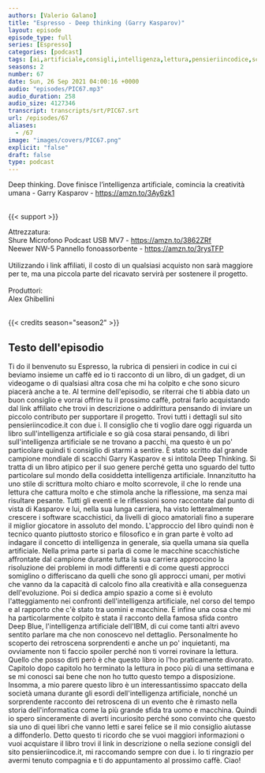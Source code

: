 ```yaml
---
authors: [Valerio Galano]
title: "Espresso - Deep thinking (Garry Kasparov)"
layout: episode
episode_type: full
series: [Espresso]
categories: [podcast]
tags: [ai,artificiale,consigli,intelligenza,lettura,pensieriincodice,scacchi]
seasons: 2
number: 67
date: Sun, 26 Sep 2021 04:00:16 +0000
audio: "episodes/PIC67.mp3"
audio_duration: 258
audio_size: 4127346
transcript: transcripts/srt/PIC67.srt
url: /episodes/67
aliases: 
  - /67
image: "images/covers/PIC67.png"
explicit: "false"
draft: false
type: podcast
---
```

Deep thinking. Dove finisce l’intelligenza artificiale, comincia la creatività umana - Garry Kasparov - <a href="https://amzn.to/3Ay6zk1" rel="noopener">https://amzn.to/3Ay6zk1</a><br />
<br />


{{< support >}}

Attrezzatura:<br />
Shure Microfono Podcast USB MV7 - <a href="https://amzn.to/3862ZRf" rel="noopener">https://amzn.to/3862ZRf</a> <br />
Neewer NW-5 Pannello fonoassorbente - <a href="https://amzn.to/3rysTFP" rel="noopener">https://amzn.to/3rysTFP</a> <br />
<br />
Utilizzando i link affiliati, il costo di un qualsiasi acquisto non sarà maggiore per te, ma una piccola parte del ricavato servirà per sostenere il progetto.<br />
<br />
Produttori:<br />
Alex Ghibellini<br />
<br />


{{< credits season="season2" >}}

<!-- more -->

## Testo dell'episodio

Ti do il benvenuto su Espresso, la rubrica di pensieri in codice in cui ci beviamo insieme
un caffè ed io ti racconto di un libro, di un gadget, di un videogame o di qualsiasi
altra cosa che mi ha colpito e che sono sicuro piacerà anche a te.
Al termine dell'episodio, se riterrai che ti abbia dato un buon consiglio e vorrai offrire
tu il prossimo caffè, potrai farlo acquistando dal link affiliato che trovi in descrizione
o addirittura pensando di inviare un piccolo contributo per supportare il progetto. Trovi
tutti i dettagli sul sito pensieriincodice.it con due i.
Il consiglio che ti voglio dare oggi riguarda un libro sull'intelligenza artificiale e
so già cosa starai pensando, di libri sull'intelligenza artificiale se ne trovano a pacchi, ma questo
è un po' particolare quindi ti consiglio di starmi a sentire. È stato scritto dal
grande campione mondiale di scacchi Garry Kasparov e si intitola Deep Thinking. Si tratta
di un libro atipico per il suo genere perché getta uno sguardo del tutto particolare sul
mondo della cosiddetta intelligenza artificiale. Innanzitutto ha uno stile di scrittura molto
chiaro e molto scorrevole, il che lo rende una lettura che cattura molto e che stimola
anche la riflessione, ma senza mai risultare pesante. Tutti gli eventi e le riflessioni
sono raccontate dal punto di vista di Kasparov e lui, nella sua lunga carriera, ha visto
letteralmente crescere i software scacchistici, da livelli di gioco amatoriali fino a superare
il miglior giocatore in assoluto del mondo. L'approccio del libro quindi non è tecnico
quanto piuttosto storico e filosofico e in gran parte è volto ad indagare il concetto
di intelligenza in generale, sia quella umana sia quella artificiale. Nella prima parte
si parla di come le macchine scacchistiche affrontate dal campione durante tutta la sua
carriera approccino la risoluzione dei problemi in modi differenti e di come questi approcci
somiglino o differiscano da quelli che sono gli approcci umani, per motivi che vanno da
la capacità di calcolo fino alla creatività e alla conseguenza dell'evoluzione. Poi si
dedica ampio spazio a come si è evoluto l'atteggiamento nei confronti dell'intelligenza artificiale,
nel corso del tempo e al rapporto che c'è stato tra uomini e macchine. E infine una
cosa che mi ha particolarmente colpito è stata il racconto della famosa sfida contro
Deep Blue, l'intelligenza artificiale dell'IBM, di cui come tanti altri avevo sentito parlare
ma che non conoscevo nel dettaglio. Personalmente ho scoperto dei retroscena sorprendenti e
anche un po' inquietanti, ma ovviamente non ti faccio spoiler perché non ti vorrei rovinare
la lettura. Quello che posso dirti però è che questo libro io l'ho praticamente divorato.
Capitolo dopo capitolo ho terminato la lettura in poco più di una settimana e se mi conosci
sai bene che non ho tutto questo tempo a disposizione. Insomma, a mio parere questo libro è un interessantissimo
spaccato della società umana durante gli esordi dell'intelligenza artificiale, nonché
un sorprendente racconto dei retroscena di un evento che è rimasto nella storia dell'informatica
come la più grande sfida tra uomo e macchina. Quindi io spero sinceramente di averti incuriosito
perché sono convinto che questo sia uno di quei libri che vanno letti e sarei felice
se il mio consiglio aiutasse a diffonderlo. Detto questo ti ricordo che se vuoi maggiori
informazioni o vuoi acquistare il libro trovi il link in descrizione o nella sezione consigli
del sito pensieriincodice.it, mi raccomando sempre con due i. Io ti ringrazio per avermi
tenuto compagnia e ti do appuntamento al prossimo caffè. Ciao!

